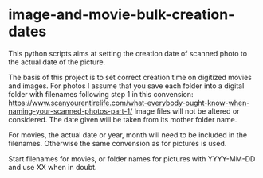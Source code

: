 # image-and-movie-bulk-creation-dates
This python scripts aims at setting the creation date of scanned photo to the actual date of the picture.

The basis of this project is to set correct creation time on digitized movies and images. 
For photos I assume that you save each folder into a digital folder with filenames following step 1 in this convension: 
https://www.scanyourentirelife.com/what-everybody-ought-know-when-naming-your-scanned-photos-part-1/
Image files will not be altered or considered. The date given will be taken from its mother folder name. 

For movies, the actual date or year, month will need to be included in the filenames. 
Otherwise the same convension as for pictures is used. 

Start filenames for movies, or folder names for pictures with YYYY-MM-DD and use XX when in doubt.
